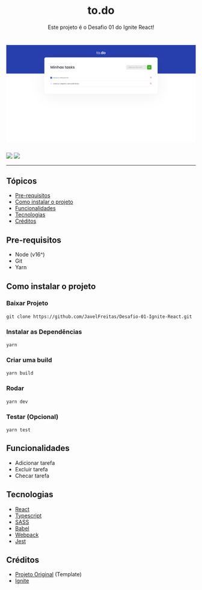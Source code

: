 
<h1 align="center">to.<strong>do</strong></h1>
<p align="center">Este projeto é o Desafio 01 do Ignite React!</p>
<h1 align="center">
  <img alt="Tela inicial da aplidação to.do" title="#to-do" src="https://github.com/JavelFreitas/Desafio-01-Ignite-React/blob/main/assets/TelaInicial.PNG" />
</h1>
<img src="https://img.shields.io/apm/l/vim-mode"/>
<img src="https://img.shields.io/npm/types/typescript?color=blue&label=language"/>
<hr>
<h2>Tópicos</h2>

* [Pre-requisitos](#pre-requisitos)
* [Como instalar o projeto](#instalar-projeto)
* [Funcionalidades](#funcionalidades)
* [Tecnologias](#tecnologias)
* [Créditos](#creditos)

<h2 id="pre-requisitos">Pre-requisitos</h2>

* Node (v16^)
* Git
* Yarn

<h2 id="instalar-projeto">Como instalar o projeto</h2>
<h3>
Baixar Projeto 
</h3>

```
git clone https://github.com/JavelFreitas/Desafio-01-Ignite-React.git
```
<h3>
Instalar as Dependências 
</h3>

```
yarn
```
<h3>
Criar uma build 
</h3>

```
yarn build
```
<h3>
Rodar 
</h3>

```
yarn dev
```
<h3>
Testar (Opcional) 
</h3>

```
yarn test
```
<h2 id="funcionalidades">Funcionalidades</h2>

* Adicionar tarefa
* Excluir tarefa
* Checar tarefa
<h2 id="tecnologias">Tecnologias</h2>

* [React](https://pt-br.reactjs.org) 
* [Typescript](https://www.typescriptlang.org)
* [SASS](https://sass-lang.com)
* [Babel](https://babeljs.io)
* [Webpack](https://webpack.js.org)
* [Jest](https://jestjs.io/pt-BR/)

<h2 id="creditos">Créditos</h2>

* [Projeto Original](https://github.com/rocketseat-education/ignite-template-reactjs-conceitos-do-react) (Template)
* [Ignite](https://rocketseat.com.br/ignite)